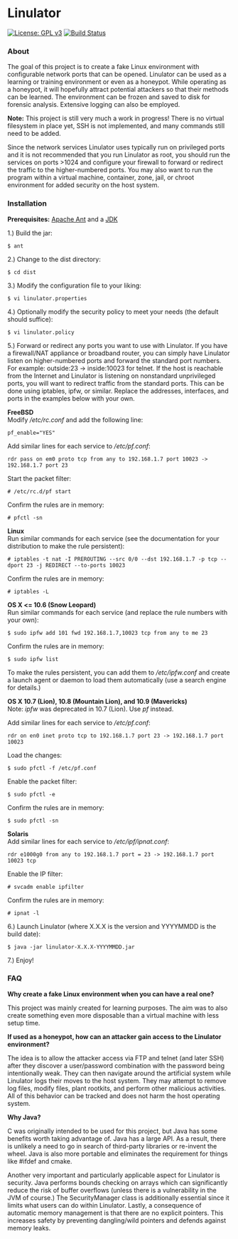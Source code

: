 Linulator
=========

[![License: GPL v3](https://img.shields.io/badge/License-GPL%20v3-blue.svg)](http://www.gnu.org/licenses/gpl-3.0)
[![Build Status](https://travis-ci.org/ldilley/linulator.svg?branch=master)](https://travis-ci.org/ldilley/linulator)

### About

The goal of this project is to create a fake Linux environment with configurable network ports that
can be opened. Linulator can be used as a learning or training environment or even as a honeypot.
While operating as a honeypot, it will hopefully attract potential attackers so that their methods
can be learned. The environment can be frozen and saved to disk for forensic analysis. Extensive
logging can also be employed.

**Note:** This project is still very much a work in progress! There is no virtual filesystem in place yet,
SSH is not implemented, and many commands still need to be added.

Since the network services Linulator uses typically run on privileged ports and it is not recommended
that you run Linulator as root, you should run the services on ports >1024 and configure your firewall
to forward or redirect the traffic to the higher-numbered ports. You may also want to run the program
within a virtual machine, container, zone, jail, or chroot environment for added security on the host
system.

### Installation

**Prerequisites:** [Apache Ant](http://ant.apache.org) and a [JDK](http://openjdk.java.net)

1.) Build the jar:  
```
$ ant
```

2.) Change to the dist directory:  
```
$ cd dist
```

3.) Modify the configuration file to your liking:  
```
$ vi linulator.properties
```

4.) Optionally modify the security policy to meet your needs (the default should suffice):  
```
$ vi linulator.policy
```

5.) Forward or redirect any ports you want to use with Linulator. If you have a firewall/NAT appliance
or broadband router, you can simply have Linulator listen on higher-numbered ports and forward the
standard port numbers. For example: outside:23 -> inside:10023 for telnet. If the host is reachable
from the Internet and Linulator is listening on nonstandard unprivileged ports, you will want to
redirect traffic from the standard ports. This can be done using iptables, ipfw, or similar. Replace
the addresses, interfaces, and ports in the examples below with your own.

**FreeBSD**  
Modify */etc/rc.conf* and add the following line:  
```
pf_enable="YES"
```

Add similar lines for each service to */etc/pf.conf*:  
```
rdr pass on em0 proto tcp from any to 192.168.1.7 port 10023 -> 192.168.1.7 port 23
```

Start the packet filter:  
```
# /etc/rc.d/pf start
```

Confirm the rules are in memory:  
```
# pfctl -sn
```

**Linux**  
Run similar commands for each service (see the documentation for your distribution to make the rule persistent):  
```
# iptables -t nat -I PREROUTING --src 0/0 --dst 192.168.1.7 -p tcp --dport 23 -j REDIRECT --to-ports 10023
```

Confirm the rules are in memory:  
```
# iptables -L
```

**OS X <= 10.6 (Snow Leopard)**  
Run similar commands for each service (and replace the rule numbers with your own):  
```
$ sudo ipfw add 101 fwd 192.168.1.7,10023 tcp from any to me 23
```

Confirm the rules are in memory:  
```
$ sudo ipfw list
```

To make the rules persistent, you can add them to */etc/ipfw.conf* and create a launch agent or daemon
to load them automatically (use a search engine for details.)

**OS X 10.7 (Lion), 10.8 (Mountain Lion), and 10.9 (Mavericks)**  
Note: *ipfw* was deprecated in 10.7 (Lion). Use *pf* instead.

Add similar lines for each service to */etc/pf.conf*:  
```
rdr on en0 inet proto tcp to 192.168.1.7 port 23 -> 192.168.1.7 port 10023
```

Load the changes:  
```
$ sudo pfctl -f /etc/pf.conf
```

Enable the packet filter:  
```
$ sudo pfctl -e
```

Confirm the rules are in memory:  
```
$ sudo pfctl -sn
```

**Solaris**  
Add similar lines for each service to */etc/ipf/ipnat.conf*:  
```
rdr e1000g0 from any to 192.168.1.7 port = 23 -> 192.168.1.7 port 10023 tcp
```

Enable the IP filter:
```
# svcadm enable ipfilter
```

Confirm the rules are in memory:  
```
# ipnat -l
```

6.) Launch Linulator (where X.X.X is the version and YYYYMMDD is the build date):  
```
$ java -jar linulator-X.X.X-YYYYMMDD.jar
```

7.) Enjoy!

### FAQ

**Why create a fake Linux environment when you can have a real one?**

This project was mainly created for learning purposes. The aim was to also create something even
more disposable than a virtual machine with less setup time.

**If used as a honeypot, how can an attacker gain access to the Linulator environment?**

The idea is to allow the attacker access via FTP and telnet (and later SSH) after they discover a
user/password combination with the password being intentionally weak. They can then navigate around
the artificial system while Linulator logs their moves to the host system. They may attempt to remove
log files, modify files, plant rootkits, and perform other malicious activities. All of this behavior
can be tracked and does not harm the host operating system.

**Why Java?**

C was originally intended to be used for this project, but Java has some benefits worth taking
advantage of. Java has a large API. As a result, there is unlikely a need to go in search of
third-party libraries or re-invent the wheel. Java is also more portable and eliminates the
requirement for things like #ifdef and cmake.

Another very important and particularly applicable aspect for Linulator is security. Java performs
bounds checking on arrays which can significantly reduce the risk of buffer overflows (unless there
is a vulnerability in the JVM of course.) The SecurityManager class is additionally essential since
it limits what users can do within Linulator. Lastly, a consequence of automatic memory management
is that there are no explicit pointers. This increases safety by preventing dangling/wild pointers
and defends against memory leaks.
